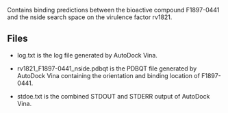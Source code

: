 Contains binding predictions between the bioactive compound F1897-0441 and the nside search space on the virulence factor rv1821.

## Files

- log.txt is the log file generated by AutoDock Vina.

- rv1821_F1897-0441_nside.pdbqt is the PDBQT file generated by AutoDock Vina containing the orientation and binding location of F1897-0441.

- stdoe.txt is the combined STDOUT and STDERR output of AutoDock Vina.

